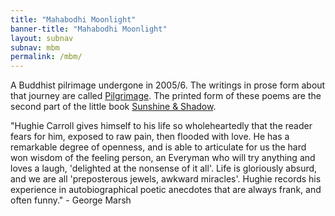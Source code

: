 ```yaml
---
title: "Mahabodhi Moonlight" 
banner-title: "Mahabodhi Moonlight" 
layout: subnav
subnav: mbm
permalink: /mbm/
---
```


A Buddhist pilrimage undergone in 2005/6. The writings in prose form about that journey are called [Pilgrimage](/pages/prose/pilgrimage.html). The printed form of these poems are the second part of the little book [Sunshine & Shadow](/sun/).


"Hughie Carroll gives himself to his life so wholeheartedly that the reader fears for him, exposed to raw pain, then flooded with love. He has a remarkable degree of openness, and is able to articulate for us the hard won wisdom of the feeling person, an Everyman who will try anything and loves a laugh, 'delighted at the nonsense of it all'. Life is gloriously absurd, and we are all 'preposterous jewels, awkward miracles'.  Hughie records his experience in autobiographical poetic anecdotes that are always frank, and often funny." - George Marsh
